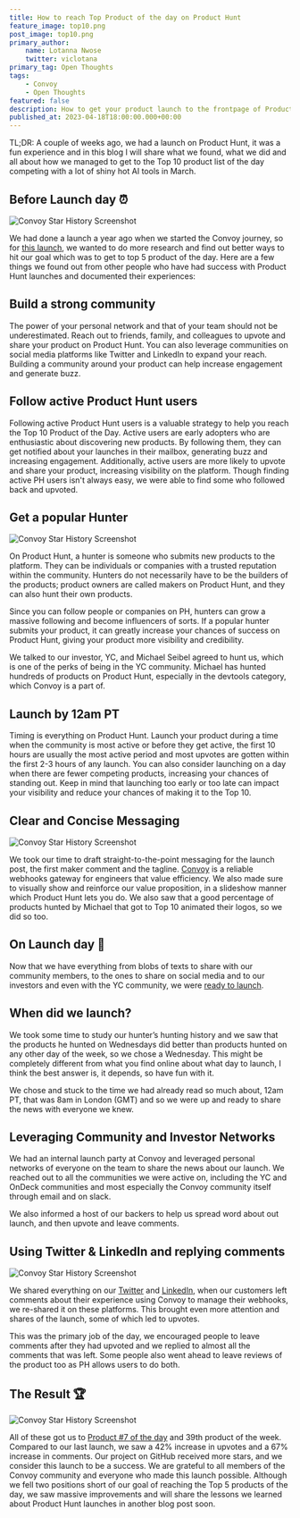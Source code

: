 ```yaml
---
title: How to reach Top Product of the day on Product Hunt
feature_image: top10.png
post_image: top10.png
primary_author:
    name: Lotanna Nwose
    twitter: viclotana
primary_tag: Open Thoughts
tags:
    - Convoy
    - Open Thoughts
featured: false
description: How to get your product launch to the frontpage of Product Hunt as Top 10 Product of the Day
published_at: 2023-04-18T18:00:00.000+00:00
---
```

TL;DR: A couple of weeks ago, we had a launch on Product Hunt, it was a fun experience and in this blog I will share what we found, what we did and all about how we managed to get to the Top 10 product list of the day competing with a lot of shiny hot AI tools in March.

## Before Launch day ⏰

![Convoy Star History Screenshot](/blog-assets/before.png)

We had done a launch a year ago when we started the Convoy journey, so for [this launch](https://www.producthunt.com/products/convoy-3#convoy-4), we wanted to do more research and find out better ways to hit our goal which was to get to top 5 product of the day. Here are a few things we found out from other people who have had success with Product Hunt launches and documented their experiences:

## Build a strong community

The power of your personal network and that of your team should not be underestimated. Reach out to friends, family, and colleagues to upvote and share your product on Product Hunt. You can also leverage communities on social media platforms like Twitter and LinkedIn to expand your reach. Building a community around your product can help increase engagement and generate buzz.

## Follow active Product Hunt users

Following active Product Hunt users is a valuable strategy to help you reach the Top 10 Product of the Day. Active users are early adopters who are enthusiastic about discovering new products. By following them, they can get notified about your launches in their mailbox, generating buzz and increasing engagement. Additionally, active users are more likely to upvote and share your product, increasing visibility on the platform. Though finding active PH users isn't always easy, we were able to find some who followed back and upvoted.

## Get a popular Hunter

![Convoy Star History Screenshot](/blog-assets/hunter.png)

On Product Hunt, a hunter is someone who submits new products to the platform. They can be individuals or companies with a trusted reputation within the community. Hunters do not necessarily have to be the builders of the products; product owners are called makers on Product Hunt, and they can also hunt their own products.

Since you can follow people or companies on PH, hunters can grow a massive following and become influencers of sorts. If a popular hunter submits your product, it can greatly increase your chances of success on Product Hunt, giving your product more visibility and credibility.

We talked to our investor, YC, and Michael Seibel agreed to hunt us, which is one of the perks of being in the YC community. Michael has hunted hundreds of products on Product Hunt, especially in the devtools category, which Convoy is a part of.

## Launch by 12am PT

Timing is everything on Product Hunt. Launch your product during a time when the community is most active or before they get active, the first 10 hours are usually the most active period and most upvotes are gotten within the first 2-3 hours of any launch. You can also consider launching on a day when there are fewer competing products, increasing your chances of standing out. Keep in mind that launching too early or too late can impact your visibility and reduce your chances of making it to the Top 10.

## Clear and Concise Messaging

![Convoy Star History Screenshot](/blog-assets/messaging.png)

We took our time to draft straight-to-the-point messaging for the launch post, the first maker comment and the tagline. [Convoy](http://getconvoy.io) is a reliable webhooks gateway for engineers that value efficiency. We also made sure to visually show and reinforce our value proposition, in a slideshow manner which Product Hunt lets you do. We also saw that a good percentage of products hunted by Michael that got to Top 10 animated their logos, so we did so too.

## On Launch day 🚀

Now that we have everything from blobs of texts to share with our community members, to the ones to share on social media and to our investors and even with the YC community, we were [ready to launch](https://www.producthunt.com/products/convoy-3#convoy-4).

## When did we launch?

We took some time to study our hunter’s hunting history and we saw that the products he hunted on Wednesdays did better than products hunted on any other day of the week, so we chose a Wednesday. This might be completely different from what you find online about what day to launch, I think the best answer is, it depends, so have fun with it. 

We chose and stuck to the time we had already read so much about, 12am PT, that was 8am in London (GMT) and so we were up and ready to share the news with everyone we knew.

## Leveraging Community and Investor Networks

We had an internal launch party at Convoy and leveraged personal networks of everyone on the team to share the news about our launch. We reached out to all the communities we were active on, including the YC and OnDeck communities and most especially the Convoy community itself through email and on slack. 

We also informed a host of our backers to help us spread word about out launch, and then upvote and leave comments. 

## Using Twitter & LinkedIn and replying comments

![Convoy Star History Screenshot](/blog-assets/social.png)

We shared everything on our [Twitter](https://twitter.com/getconvoy/status/1640974579962195970?s=20) and [LinkedIn](https://www.linkedin.com/posts/convoy-webhooks_convoy-high-performance-open-source-webhooks-activity-7046751585208569857-Dwx6?utm_source=share&utm_medium=member_desktop), when our customers left comments about their experience using Convoy to manage their webhooks, we re-shared it on these platforms. This brought even more attention and shares of the launch, some of which led to upvotes.

This was the primary job of the day, we encouraged people to leave comments after they had upvoted and we replied to almost all the comments that was left. Some people also went ahead to leave reviews of the product too as PH allows users to do both. 

## The Result 🏆

![Convoy Star History Screenshot](/blog-assets/result.png)

All of these got us to [Product #7 of the day](https://www.producthunt.com/products/convoy-3#convoy-4) and 39th product of the week. Compared to our last launch, we saw a 42% increase in upvotes and a 67% increase in comments. Our project on GitHub received more stars, and we consider this launch to be a success. We are grateful to all members of the Convoy community and everyone who made this launch possible. Although we fell two positions short of our goal of reaching the Top 5 products of the day, we saw massive improvements and will share the lessons we learned about Product Hunt launches in another blog post soon.